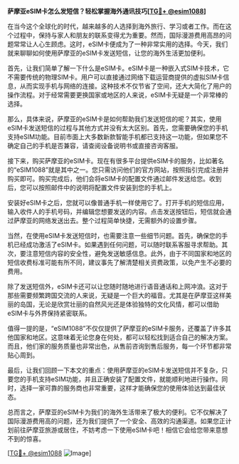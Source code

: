 **萨摩亚eSIM卡怎么发短信？轻松掌握海外通讯技巧[[TG💪+ @esim1088](https://t.me/s/esim1088)]**

在当今这个全球化的时代，越来越多的人选择到海外旅行、学习或者工作。而在这个过程中，保持与家人和朋友的联系变得尤为重要。然而，国际漫游费用高昂的问题常常让人心生顾虑。这时，eSIM卡便成为了一种非常实用的选择。今天，我们就来聊聊如何使用萨摩亚的eSIM卡发送短信，让您的海外生活更加便利。

首先，让我们简单了解一下什么是eSIM卡。eSIM卡是一种嵌入式SIM卡技术，它不需要传统的物理SIM卡。用户可以直接通过网络下载运营商提供的虚拟SIM卡信息，从而实现手机与网络的连接。这种技术不仅节省了空间，还大大简化了用户的操作流程。对于经常需要更换国家或地区的人来说，eSIM卡无疑是一个非常棒的选择。

那么，具体来说，萨摩亚的eSIM卡是如何帮助我们发送短信的呢？其实，使用eSIM卡发送短信的过程与其他方式并没有太大区别。首先，您需要确保您的手机支持eSIM功能。目前市面上大多数新款智能手机都已支持这一功能，但如果您不确定自己的手机是否兼容，请查阅设备说明书或直接咨询客服。

接下来，购买萨摩亚的eSIM卡。现在有很多平台提供eSIM卡的服务，比如著名的“eSIM1088”就是其中之一。您只需访问他们的官方网站，按照指引完成注册并购买即可。购买完成后，他们会将eSIM卡的配置文件通过邮件发送给您。收到后，您可以按照邮件中的说明将配置文件安装到您的手机上。

安装好eSIM卡之后，您就可以像普通手机一样使用它了。打开手机的短信应用，输入收件人的手机号码，并编辑您想要发送的内容。点击发送按钮后，短信就会通过萨摩亚的网络发送出去。整个过程简单快捷，无需额外的设置步骤。

当然，在使用eSIM卡发送短信时，也需要注意一些细节问题。首先，确保您的手机已经成功激活了eSIM卡。如果遇到任何问题，可以随时联系客服寻求帮助。其次，要注意短信内容的安全性，避免发送敏感信息。此外，由于不同国家和地区的短信收费标准可能有所不同，建议事先了解清楚相关资费政策，以免产生不必要的费用。

除了发送短信外，eSIM卡还可以让您随时随地进行语音通话和上网冲浪。这对于那些需要频繁跨国交流的人来说，无疑是一个巨大的福音。尤其是在萨摩亚这样美丽的岛国，无论是欣赏壮丽的自然风光还是体验独特的文化风情，都可以借助eSIM卡与外界保持紧密联系。

值得一提的是，“eSIM1088”不仅仅提供了萨摩亚的eSIM卡服务，还覆盖了许多其他国家和地区。这意味着无论您身在何处，都可以轻松找到适合自己的解决方案。而且，他们家的服务质量也非常出色，从售前咨询到售后服务，每一个环节都非常贴心周到。

最后，让我们回顾一下本文的重点：使用萨摩亚的eSIM卡发送短信并不复杂，只要您的手机支持eSIM功能，并且正确安装了配置文件，就能顺利地进行操作。同时，选择一家可靠的服务商也非常重要，这样才能确保您的使用体验达到最佳状态。

总而言之，萨摩亚的eSIM卡为我们的海外生活带来了极大的便利。它不仅解决了国际漫游费用高的问题，还为我们提供了一个安全、高效的沟通渠道。如果您正计划前往萨摩亚旅游或居住，不妨考虑一下使用eSIM卡吧！相信它会给您带来意想不到的惊喜。

[[TG💪+ @esim1088](https://t.me/s/esim1088) ![Image](https://i.postimg.cc/4NQfJmqS/Snipaste-2025-05-13-00-14-12.png)]